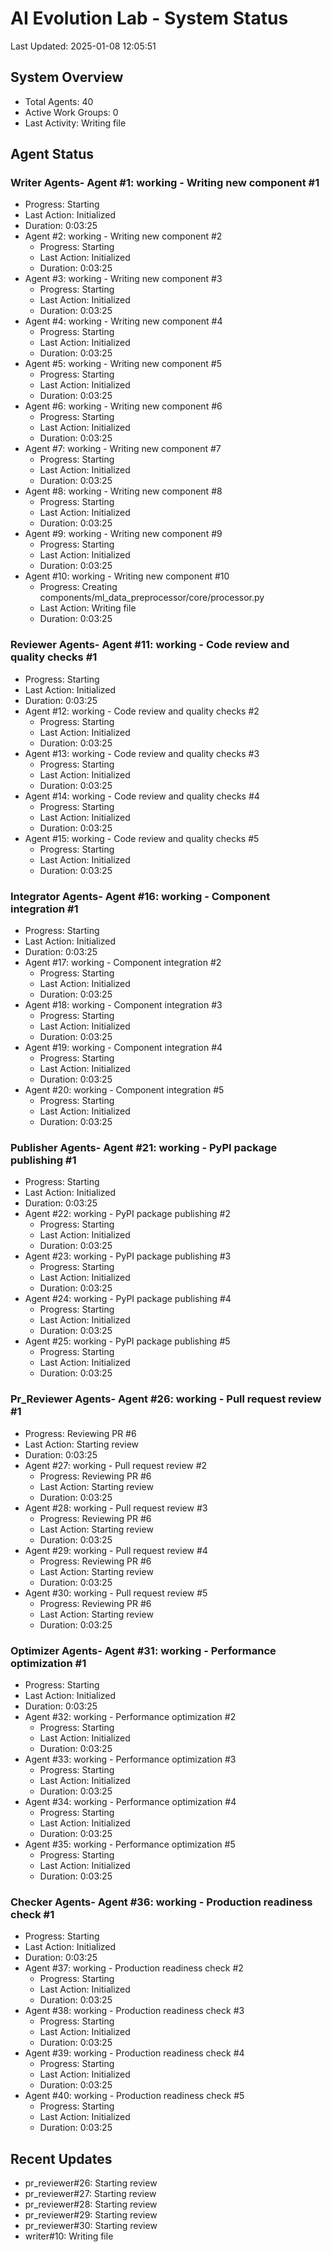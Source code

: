 # AI Evolution Lab - System Status
Last Updated: 2025-01-08 12:05:51

## System Overview
- Total Agents: 40
- Active Work Groups: 0
- Last Activity: Writing file

## Agent Status

### Writer Agents- Agent #1: working - Writing new component #1
  - Progress: Starting
  - Last Action: Initialized
  - Duration: 0:03:25
- Agent #2: working - Writing new component #2
  - Progress: Starting
  - Last Action: Initialized
  - Duration: 0:03:25
- Agent #3: working - Writing new component #3
  - Progress: Starting
  - Last Action: Initialized
  - Duration: 0:03:25
- Agent #4: working - Writing new component #4
  - Progress: Starting
  - Last Action: Initialized
  - Duration: 0:03:25
- Agent #5: working - Writing new component #5
  - Progress: Starting
  - Last Action: Initialized
  - Duration: 0:03:25
- Agent #6: working - Writing new component #6
  - Progress: Starting
  - Last Action: Initialized
  - Duration: 0:03:25
- Agent #7: working - Writing new component #7
  - Progress: Starting
  - Last Action: Initialized
  - Duration: 0:03:25
- Agent #8: working - Writing new component #8
  - Progress: Starting
  - Last Action: Initialized
  - Duration: 0:03:25
- Agent #9: working - Writing new component #9
  - Progress: Starting
  - Last Action: Initialized
  - Duration: 0:03:25
- Agent #10: working - Writing new component #10
  - Progress: Creating components/ml_data_preprocessor/core/processor.py
  - Last Action: Writing file
  - Duration: 0:03:25

### Reviewer Agents- Agent #11: working - Code review and quality checks #1
  - Progress: Starting
  - Last Action: Initialized
  - Duration: 0:03:25
- Agent #12: working - Code review and quality checks #2
  - Progress: Starting
  - Last Action: Initialized
  - Duration: 0:03:25
- Agent #13: working - Code review and quality checks #3
  - Progress: Starting
  - Last Action: Initialized
  - Duration: 0:03:25
- Agent #14: working - Code review and quality checks #4
  - Progress: Starting
  - Last Action: Initialized
  - Duration: 0:03:25
- Agent #15: working - Code review and quality checks #5
  - Progress: Starting
  - Last Action: Initialized
  - Duration: 0:03:25

### Integrator Agents- Agent #16: working - Component integration #1
  - Progress: Starting
  - Last Action: Initialized
  - Duration: 0:03:25
- Agent #17: working - Component integration #2
  - Progress: Starting
  - Last Action: Initialized
  - Duration: 0:03:25
- Agent #18: working - Component integration #3
  - Progress: Starting
  - Last Action: Initialized
  - Duration: 0:03:25
- Agent #19: working - Component integration #4
  - Progress: Starting
  - Last Action: Initialized
  - Duration: 0:03:25
- Agent #20: working - Component integration #5
  - Progress: Starting
  - Last Action: Initialized
  - Duration: 0:03:25

### Publisher Agents- Agent #21: working - PyPI package publishing #1
  - Progress: Starting
  - Last Action: Initialized
  - Duration: 0:03:25
- Agent #22: working - PyPI package publishing #2
  - Progress: Starting
  - Last Action: Initialized
  - Duration: 0:03:25
- Agent #23: working - PyPI package publishing #3
  - Progress: Starting
  - Last Action: Initialized
  - Duration: 0:03:25
- Agent #24: working - PyPI package publishing #4
  - Progress: Starting
  - Last Action: Initialized
  - Duration: 0:03:25
- Agent #25: working - PyPI package publishing #5
  - Progress: Starting
  - Last Action: Initialized
  - Duration: 0:03:25

### Pr_Reviewer Agents- Agent #26: working - Pull request review #1
  - Progress: Reviewing PR #6
  - Last Action: Starting review
  - Duration: 0:03:25
- Agent #27: working - Pull request review #2
  - Progress: Reviewing PR #6
  - Last Action: Starting review
  - Duration: 0:03:25
- Agent #28: working - Pull request review #3
  - Progress: Reviewing PR #6
  - Last Action: Starting review
  - Duration: 0:03:25
- Agent #29: working - Pull request review #4
  - Progress: Reviewing PR #6
  - Last Action: Starting review
  - Duration: 0:03:25
- Agent #30: working - Pull request review #5
  - Progress: Reviewing PR #6
  - Last Action: Starting review
  - Duration: 0:03:25

### Optimizer Agents- Agent #31: working - Performance optimization #1
  - Progress: Starting
  - Last Action: Initialized
  - Duration: 0:03:25
- Agent #32: working - Performance optimization #2
  - Progress: Starting
  - Last Action: Initialized
  - Duration: 0:03:25
- Agent #33: working - Performance optimization #3
  - Progress: Starting
  - Last Action: Initialized
  - Duration: 0:03:25
- Agent #34: working - Performance optimization #4
  - Progress: Starting
  - Last Action: Initialized
  - Duration: 0:03:25
- Agent #35: working - Performance optimization #5
  - Progress: Starting
  - Last Action: Initialized
  - Duration: 0:03:25

### Checker Agents- Agent #36: working - Production readiness check #1
  - Progress: Starting
  - Last Action: Initialized
  - Duration: 0:03:25
- Agent #37: working - Production readiness check #2
  - Progress: Starting
  - Last Action: Initialized
  - Duration: 0:03:25
- Agent #38: working - Production readiness check #3
  - Progress: Starting
  - Last Action: Initialized
  - Duration: 0:03:25
- Agent #39: working - Production readiness check #4
  - Progress: Starting
  - Last Action: Initialized
  - Duration: 0:03:25
- Agent #40: working - Production readiness check #5
  - Progress: Starting
  - Last Action: Initialized
  - Duration: 0:03:25


## Recent Updates
- pr_reviewer#26: Starting review
- pr_reviewer#27: Starting review
- pr_reviewer#28: Starting review
- pr_reviewer#29: Starting review
- pr_reviewer#30: Starting review
- writer#10: Writing file
